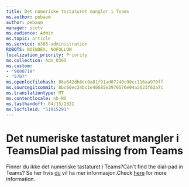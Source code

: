 ```yaml
---
title: Det numeriske tastaturet mangler i Teams
ms.author: pebaum
author: pebaum
manager: scotv
ms.audience: Admin
ms.topic: article
ms.service: o365-administration
ROBOTS: NOINDEX, NOFOLLOW
localization_priority: Priority
ms.collection: Adm_O365
ms.custom:
- "9000719"
- "5707"
ms.openlocfilehash: 86a642db6ec0a81f91ad07240c90cc116aa970ff
ms.sourcegitcommit: 8bc60ec34bc1e40685e3976576e04a2623f63a7c
ms.translationtype: MT
ms.contentlocale: nb-NO
ms.lasthandoff: 04/15/2021
ms.locfileid: "51815291"
---
```

# <a name="dial-pad-missing-from-teams"></a><span data-ttu-id="61d8c-102">Det numeriske tastaturet mangler i Teams</span><span class="sxs-lookup"><span data-stu-id="61d8c-102">Dial pad missing from Teams</span></span>

<span data-ttu-id="61d8c-103">Finner du ikke det numeriske tastaturet i Teams?</span><span class="sxs-lookup"><span data-stu-id="61d8c-103">Can't find the dial-pad in Teams?</span></span> <span data-ttu-id="61d8c-104">Se her hvis [du](https://docs.microsoft.com/alchemyinsights/teams-voice-dial-pad-missing) vil ha mer informasjon.</span><span class="sxs-lookup"><span data-stu-id="61d8c-104">Check [here](https://docs.microsoft.com/alchemyinsights/teams-voice-dial-pad-missing) for more information.</span></span>

